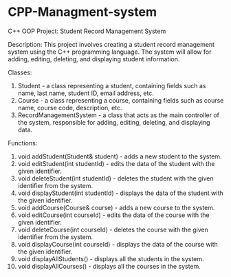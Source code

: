# CPP-Managment-system
C++ OOP
Project: Student Record Management System

Description:
This project involves creating a student record management system using the C++ programming language. The system will allow for adding, editing, deleting, and displaying student information.

Classes:

1. Student - a class representing a student, containing fields such as name, last name, student ID, email address, etc.
2. Course - a class representing a course, containing fields such as course name, course code, description, etc.
3. RecordManagementSystem - a class that acts as the main controller of the system, responsible for adding, editing, deleting, and displaying data.

Functions:

1. void addStudent(Student& student) - adds a new student to the system.
2. void editStudent(int studentId) - edits the data of the student with the given identifier.
3. void deleteStudent(int studentId) - deletes the student with the given identifier from the system.
4. void displayStudent(int studentId) - displays the data of the student with the given identifier.
5. void addCourse(Course& course) - adds a new course to the system.
6. void editCourse(int courseId) - edits the data of the course with the given identifier.
7. void deleteCourse(int courseId) - deletes the course with the given identifier from the system.
8. void displayCourse(int courseId) - displays the data of the course with the given identifier.
9. void displayAllStudents() - displays all the students in the system.
10. void displayAllCourses() - displays all the courses in the system.


